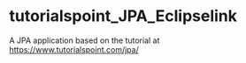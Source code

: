 # tutorialspoint_JPA_Eclipselink

A JPA application based on the tutorial at https://www.tutorialspoint.com/jpa/